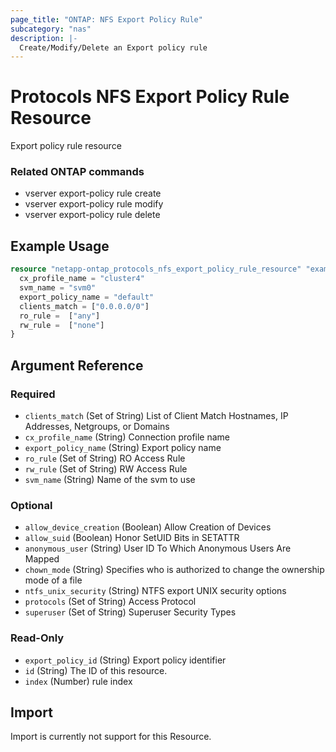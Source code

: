 ```yaml
---
page_title: "ONTAP: NFS Export Policy Rule"
subcategory: "nas"
description: |-
  Create/Modify/Delete an Export policy rule
---
```


# Protocols NFS Export Policy Rule Resource

Export policy rule resource

### Related ONTAP commands
* vserver export-policy rule create
* vserver export-policy rule modify
* vserver export-policy rule delete

## Example Usage
```terraform
resource "netapp-ontap_protocols_nfs_export_policy_rule_resource" "example" {
  cx_profile_name = "cluster4"
  svm_name = "svm0"
  export_policy_name = "default"
  clients_match = ["0.0.0.0/0"]
  ro_rule =  ["any"]
  rw_rule =  ["none"]
}
```

<!-- schema generated by tfplugindocs -->
## Argument Reference

### Required

- `clients_match` (Set of String) List of Client Match Hostnames, IP Addresses, Netgroups, or Domains
- `cx_profile_name` (String) Connection profile name
- `export_policy_name` (String) Export policy name
- `ro_rule` (Set of String) RO Access Rule
- `rw_rule` (Set of String) RW Access Rule
- `svm_name` (String) Name of the svm to use

### Optional

- `allow_device_creation` (Boolean) Allow Creation of Devices
- `allow_suid` (Boolean) Honor SetUID Bits in SETATTR
- `anonymous_user` (String) User ID To Which Anonymous Users Are Mapped
- `chown_mode` (String) Specifies who is authorized to change the ownership mode of a file
- `ntfs_unix_security` (String) NTFS export UNIX security options
- `protocols` (Set of String) Access Protocol
- `superuser` (Set of String) Superuser Security Types

### Read-Only

- `export_policy_id` (String) Export policy identifier
- `id` (String) The ID of this resource.
- `index` (Number) rule index

## Import
Import is currently not support for this Resource.

